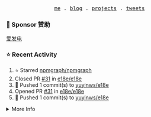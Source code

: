<p align="center">
  <samp>
    <a href="https://yuy1n.io">me</a> .
    <a href="https://yuy1n.io/blog">blog</a> .
    <a href="https://yuy1n.io/projects">projects</a> .
    <a href="https://twitter.com/yuyinws">tweets</a>
  </samp>
</p>

### 💖 Sponsor 赞助

[爱发电](https://afdian.com/a/yuyinws)

### ⭐️ Recent Activity
<!--RECENT_ACTIVITY:start-->
1. ⭐️ Starred [npmgraph/npmgraph](https://github.com/npmgraph/npmgraph)<br>
2. Closed PR [#31](https://github.com/e18e/e18e/pull/31) in [e18e/e18e](https://github.com/e18e/e18e)<br>
3. 💪 Pushed 1 commit(s) to [yuyinws/e18e](https://github.com/yuyinws/e18e)<br>
4. Opened PR [#31](https://github.com/e18e/e18e/pull/31) in [e18e/e18e](https://github.com/e18e/e18e)<br>
5. 💪 Pushed 1 commit(s) to [yuyinws/e18e](https://github.com/yuyinws/e18e)<br>
<!--RECENT_ACTIVITY:end-->

<details>
  <summary>
  More Info
  </summary>

[![wakatime](https://wakatime.com/badge/user/51143705-a99d-4e70-b101-fd9e1cb44e71.svg)](https://wakatime.com/@51143705-a99d-4e70-b101-fd9e1cb44e71)

<img src="https://cdn.jsdelivr.net/gh/yuyinws/yuyinws/gitmand.svg" />
<br />
<img src="https://card.yuy1n.io/card/76561198340841543/dark,bg-game-1850570" />
<br />
<img src="https://cdn.jsdelivr.net/gh/yuyinws/yuyinws/github-metrics.svg" />
</details>
